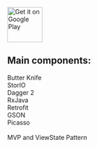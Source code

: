 <a style="margin-bottom: 0;" href='https://play.google.com/store/apps/details?id=ru.vino.weather'><img alt='Get it on Google Play' src='https://play.google.com/intl/en_us/badges/images/generic/en_badge_web_generic.png' height="80px"/></a>
## Main components:
   Butter Knife<br />
   StorIO<br />
   Dagger 2<br />
   RxJava<br />
   Retrofit<br />
   GSON<br />
   Picasso<br /><br />
   MVP and ViewState Pattern
   
